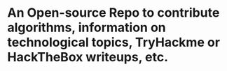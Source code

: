 # An Open-source Repo to contribute algorithms, information on technological topics, TryHackme or HackTheBox writeups, etc.

